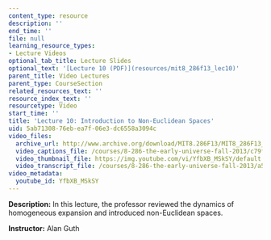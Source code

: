 ```yaml
---
content_type: resource
description: ''
end_time: ''
file: null
learning_resource_types:
- Lecture Videos
optional_tab_title: Lecture Slides
optional_text: '[Lecture 10 (PDF)](resources/mit8_286f13_lec10)'
parent_title: Video Lectures
parent_type: CourseSection
related_resources_text: ''
resource_index_text: ''
resourcetype: Video
start_time: ''
title: 'Lecture 10: Introduction to Non-Euclidean Spaces'
uid: 5ab71308-76eb-ea7f-06e3-dc6558a3094c
video_files:
  archive_url: http://www.archive.org/download/MIT8.286F13/MIT8_286F13_lec10_300k.mp4
  video_captions_file: /courses/8-286-the-early-universe-fall-2013/c79f1c6944e7520ebeed36be3a862582_YfbXB_MSkSY.vtt
  video_thumbnail_file: https://img.youtube.com/vi/YfbXB_MSkSY/default.jpg
  video_transcript_file: /courses/8-286-the-early-universe-fall-2013/a5797d0353558704dd159fea99440aae_YfbXB_MSkSY.pdf
video_metadata:
  youtube_id: YfbXB_MSkSY
---
```


**Description:** In this lecture, the professor reviewed the dynamics of homogeneous expansion and introduced non-Euclidean spaces.

**Instructor:** Alan Guth